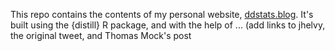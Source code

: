 This repo contains the contents of my personal website, [ddstats.blog](https://ddstats.blog). It's built using the {distill} R package, and with the help of ... (add links to jhelvy, the original tweet, and Thomas Mock's post
